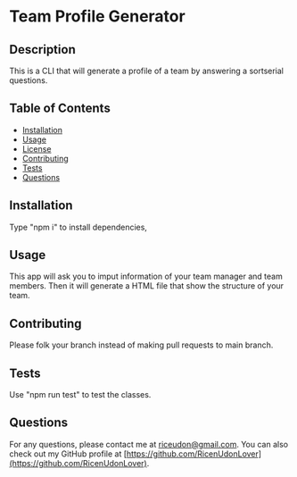 
# Team Profile Generator

## Description

This is a CLI that will generate a profile of a team by answering a sortserial questions.

## Table of Contents

* [Installation](#installation)
* [Usage](#usage)
* [License](#license)
* [Contributing](#contributing)
* [Tests](#tests)
* [Questions](#questions)

## Installation

Type "npm i" to install dependencies,

## Usage

This app will ask you to imput information of your team manager and team members. Then it will generate a HTML file that show the structure of your team.



## Contributing

Please folk your branch instead of making pull requests to main branch.

## Tests

Use "npm run test" to test the classes.

## Questions

For any questions, please contact me at [riceudon@gmail.com](mailto:riceudon@gmail.com). You can also check out my GitHub profile at [https://github.com/RicenUdonLover](https://github.com/RicenUdonLover).
